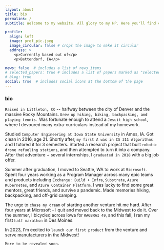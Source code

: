 ```yaml
---
layout: about
title: bio
permalink: /
subtitle: Welcome to my website. All glory to my HP. Here you'll find content that wouldn't fit on GitHub, LinkedIn, or Twitter. 

profile:
  align: left
  image: prof_pic.jpeg
  image_circular: false # crops the image to make it circular
  address: >
    <p>Currently based out of</p>
    <p>Bettendorf, IA</p>

news: false  # includes a list of news items
# selected_papers: true # includes a list of papers marked as "selected={true}"
# blog: true
social: true  # includes social icons at the bottom of the page
---
```



### bio

`Raised in Littleton, CO` -- halfway between the city of Denver and the massive Rocky Mountains. `Grew up hiking, biking, backpacking, and playing tennis.` Was fortunate enough to attend a `Jesuit high school`, where I devoured many extra-curriculars instead of my homework.

Studied `Computer Engineering at Iowa State University` in Ames, IA. Got clean in 2016, age 21. Shortly after, `my first A was in CS 311 Algorithms` and I tutored it for 3 semesters. Started a research project that built `robotic drone refueling stations`, and then attempted to turn it into a company. After that adventure + several internships, I `graduated in 2018` with a big job offer.

Summer after graduation, I moved to Seattle, WA to work at `Microsoft`. Spent four years working as a Program Manager across many epic teams and products including `Exchange: Build + Infra`, `Substrate`, `Azure Kubernetes`, and `Azure Container Platform`. I was lucky to find some great mentors, great friends, and survive a pandemic. Made memories hiking, backpacking, and off-grid camping.

The urge to `chase my dream` of starting another venture hit me hard. After four years at Microsoft - I quit and moved back to the Midwest to do it. Over the summer, I bicycled across Iowa for `RAGBRAI 49`, and this fall, I ran my first `half marathon` in Des Moines.

In 2023, I'm excited to `launch our first product` from the venture and serve manufacturers in the Midwest!

`More to be revealed soon.`
